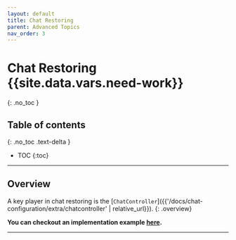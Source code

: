 ```yaml
---
layout: default
title: Chat Restoring
parent: Advanced Topics
nav_order: 3
---
```


# Chat Restoring {{site.data.vars.need-work}}
{: .no_toc }

## Table of contents
{: .no_toc .text-delta }

- TOC
{:toc}

---

## Overview
A key player in chat restoring is the [`ChatController`]({{'/docs/chat-configuration/extra/chatcontroller' | relative_url}}).
{: .overview}

**You can checkout an implementation example [here](https://github.com/bold360ai/bold360-mobile-samples-ios/blob/master/BasicSample/BasicSample/ChatViewControllers/RestoreChatDemoViewController.swift).**

---

